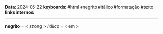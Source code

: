
**Data:** 2024-05-22
**keyboards:** #html #negrito #itálico #formatação #texto
**links internos:** 
___

**negrito** = < strong >
_itálico_ = < em >